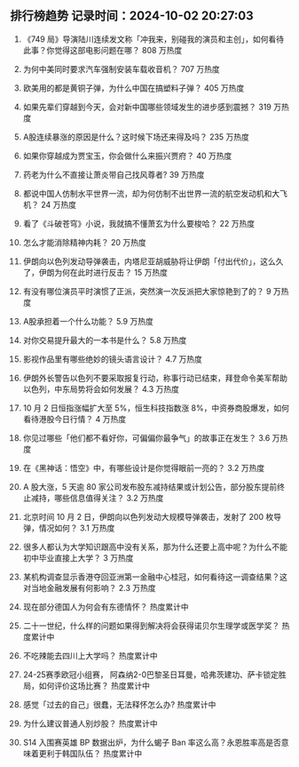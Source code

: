 
## 排行榜趋势 记录时间：2024-10-02 20:27:03
  
  1. 《749 局》导演陆川连续发文称「冲我来，别碰我的演员和主创」，如何看待此事？你觉得这部电影问题在哪？ 808 万热度
    
  2. 为何中美同时要求汽车强制安装车载收音机？ 707 万热度
    
  3. 欧美用的都是黄铜子弹，为什么中国在搞塑料子弹？ 405 万热度
    
  4. 如果先辈们穿越到今天，会对新中国哪些领域发生的进步感到震撼？ 319 万热度
    
  5. A股连续暴涨的原因是什么？这时候下场还来得及吗？ 235 万热度
    
  6. 如果你穿越成为贾宝玉，你会做什么来振兴贾府？ 40 万热度
    
  7. 药老为什么不直接让萧炎带自己找风尊者? 39 万热度
    
  8. 都说中国人仿制水平世界一流，却为何仿制不出世界一流的航空发动机和大飞机？ 24 万热度
    
  9. 看了《斗破苍穹》小说，我就搞不懂萧玄为什么要梭哈？ 22 万热度
    
  10. 怎么才能消除精神内耗？ 20 万热度
    
  11. 伊朗向以色列发动导弹袭击，内塔尼亚胡威胁将让伊朗「付出代价」，这么久了，伊朗为何在此时进行反击？ 15 万热度
    
  12. 有没有哪位演员平时演惯了正派，突然演一次反派把大家惊艳到了的？ 9 万热度
    
  13. A股承担着一个什么功能？ 5.9 万热度
    
  14. 对你交易提升最大的一本书是什么？ 5.8 万热度
    
  15. 影视作品里有哪些绝妙的镜头语言设计？ 4.7 万热度
    
  16. 伊朗外长警告以色列不要采取报复行动，称事行动已结束，拜登命令美军帮助以色列，中东局势将会如何发展？ 4.3 万热度
    
  17. 10 月 2 日恒指涨幅扩大至 5%，恒生科技指数涨 8%，中资券商股爆发，如何看待港股今日行情？ 4 万热度
    
  18. 你见过哪些「他们都不看好你，可偏偏你最争气」的故事正在发生？ 3.6 万热度
    
  19. 在《黑神话：悟空》中，有哪些设计是你觉得眼前一亮的？ 3.2 万热度
    
  20. A 股大涨，5 天逾 80 家公司发布股东减持结果或计划公告，部分股东提前终止减持，哪些信息值得关注？ 3.2 万热度
    
  21. 北京时间 10 月 2 日，伊朗向以色列发动大规模导弹袭击，发射了 200 枚导弹，情况如何？ 3.1 万热度
    
  22. 很多人都认为大学知识跟高中没有关系，那为什么还要上高中呢？为什么不能初中毕业直接上大学？ 3 万热度
    
  23. 某机构调查显示香港夺回亚洲第一金融中心桂冠，如何看待这一调查结果？这对当地金融发展有何影响？ 2.3 万热度
    
  24. 现在部分德国人为何会有东德情怀？ 热度累计中
    
  25. 二十一世纪，什么样的问题如果得到解决将会获得诺贝尔生理学或医学奖？ 热度累计中
    
  26. 不吃辣能去四川上大学吗？ 热度累计中
    
  27. 24-25赛季欧冠小组赛， 阿森纳2-0巴黎圣日耳曼，哈弗茨建功、萨卡锁定胜局，如何评价这场比赛？ 热度累计中
    
  28. 感觉「过去的自己」很蠢，无法释怀怎么办? 热度累计中
    
  29. 为什么建议普通人别炒股？ 热度累计中
    
  30. S14 入围赛英雄 BP 数据出炉，为什么蝎子 Ban 率这么高？永恩胜率高是否意味着更利于韩国队伍？ 热度累计中
    